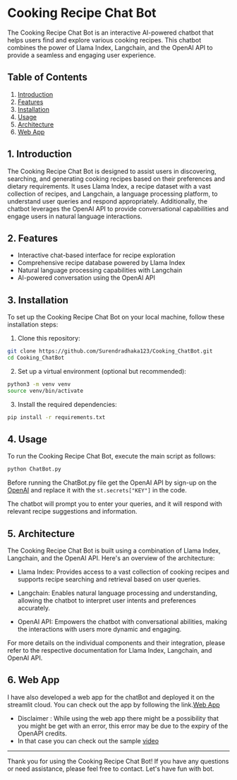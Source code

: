 # Cooking Recipe Chat Bot

The Cooking Recipe Chat Bot is an interactive AI-powered chatbot that helps users find and explore various cooking recipes. This chatbot combines the power of Llama Index, Langchain, and the OpenAI API to provide a seamless and engaging user experience.

## Table of Contents

1. [Introduction](#introduction)
2. [Features](#features)
3. [Installation](#installation)
4. [Usage](#usage)
5. [Architecture](#architecture)
6. [Web App](#web-app)

## 1. Introduction

The Cooking Recipe Chat Bot is designed to assist users in discovering, searching, and generating cooking recipes based on their preferences and dietary requirements. It uses Llama Index, a recipe dataset with a vast collection of recipes, and Langchain, a language processing platform, to understand user queries and respond appropriately. Additionally, the chatbot leverages the OpenAI API to provide conversational capabilities and engage users in natural language interactions.

## 2. Features

- Interactive chat-based interface for recipe exploration
- Comprehensive recipe database powered by Llama Index
- Natural language processing capabilities with Langchain
- AI-powered conversation using the OpenAI API

## 3. Installation

To set up the Cooking Recipe Chat Bot on your local machine, follow these installation steps:

1. Clone this repository:

```bash
git clone https://github.com/Surendradhaka123/Cooking_ChatBot.git
cd Cooking_ChatBot
```

2. Set up a virtual environment (optional but recommended):

```bash
python3 -m venv venv
source venv/bin/activate
```

3. Install the required dependencies:

```bash
pip install -r requirements.txt
```

## 4. Usage

To run the Cooking Recipe Chat Bot, execute the main script as follows:

```bash
python ChatBot.py
```
Before running the ChatBot.py file get the OpenAI API by sign-up on the [OpenAI](https://openai.com/blog/chatgpt) and replace it with the `st.secrets["KEY"]` in the code.

The chatbot will prompt you to enter your queries, and it will respond with relevant recipe suggestions and information.

## 5. Architecture

The Cooking Recipe Chat Bot is built using a combination of Llama Index, Langchain, and the OpenAI API. Here's an overview of the architecture:

- Llama Index: Provides access to a vast collection of cooking recipes and supports recipe searching and retrieval based on user queries.

- Langchain: Enables natural language processing and understanding, allowing the chatbot to interpret user intents and preferences accurately.

- OpenAI API: Empowers the chatbot with conversational abilities, making the interactions with users more dynamic and engaging.

For more details on the individual components and their integration, please refer to the respective documentation for Llama Index, Langchain, and OpenAI API.

## 6. Web App

 I have also developed a web app for the chatBot and deployed it on the streamlit cloud. You can check out the app by following the link.[Web App](https://surendradhaka123-cooking-chatbot-chatbot-ttwj5b.streamlit.app/)

- Disclaimer : While using the web app there might be a possibility that you might be get with an error, this error may be due to the expiry of the OpenAPI credits.
- In that case you can check out the sample [video](https://drive.google.com/drive/folders/1_x9mpFeMOO0QI_FILVatXvNb5s3hcbNa?usp=drive_link)


---

Thank you for using the Cooking Recipe Chat Bot! If you have any questions or need assistance, please feel free to contact.
Let's have fun with bot.
